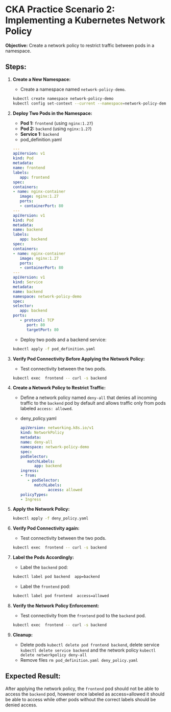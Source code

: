 # CKA Practice Scenario 2: Implementing a Kubernetes Network Policy

**Objective:** Create a network policy to restrict traffic between pods in a namespace.

## Steps:

1. **Create a New Namespace:**
   - Create a namespace named `network-policy-demo`.

   ```bash
   kubectl create namespace network-policy-demo
   kubectl config set-context --current --namespace=network-policy-demo
   ```
2. **Deploy Two Pods in the Namespace:**
     - **Pod 1:** `frontend` (using `nginx:1.27`)
     - **Pod 2:** `backend` (using `nginx:1.27`)
     - **Service 1:** `backend`
     - pod_definition.yaml
      ```yaml
      ---
      apiVersion: v1
      kind: Pod
      metadata:
      name: frontend
      labels:
         app: frontend
      spec:
      containers:
      - name: nginx-container
         image: nginx:1.27
         ports:
         - containerPort: 80
      ---
      apiVersion: v1
      kind: Pod
      metadata:
      name: backend
      labels:
         app: backend
      spec:
      containers:
      - name: nginx-container
         image: nginx:1.27
         ports:
         - containerPort: 80
      ---
      apiVersion: v1
      kind: Service
      metadata:
      name: backend
      namespace: network-policy-demo
      spec:
      selector:
         app: backend
      ports:
         - protocol: TCP
            port: 80
            targetPort: 80
      ```

   - Deploy two pods and a backend service: 
   ```bash 
   kubectl apply -f pod_definition.yaml 
   ```

3. **Verify Pod Connectivity Before Applying the Network Policy:**
   - Test connectivity between the two pods.
   ```bash
   kubectl exec  frontend -- curl -s backend
   ```
4. **Create a Network Policy to Restrict Traffic:**
   - Define a network policy named `deny-all` that denies all incoming traffic to the `backend` pod by default and allows traffic only from pods labeled `access: allowed`.

   - deny_policy.yaml
      ```yaml
      apiVersion: networking.k8s.io/v1
      kind: NetworkPolicy
      metadata:
      name: deny-all
      namespace: network-policy-demo
      spec:
      podSelector:
         matchLabels:
            app: backend
      ingress:
      - from:
         - podSelector:
            matchLabels:
                  access: allowed
      policyTypes:
      - Ingress
      ```

5. **Apply the Network Policy:**
   ```bash
   kubectl apply -f deny_policy.yaml
   ```

6. **Verify Pod Connectivity again:**
   - Test connectivity between the two pods.
   ```bash
   kubectl exec  frontend -- curl -s backend
   ```

6. **Label the Pods Accordingly:**
   - Label the `backend` pod:
   ```bash
   kubectl label pod backend  app=backend
   ```
   - Label the `frontend` pod:
   ```bash
   kubectl label pod frontend  access=allowed
   ```

7. **Verify the Network Policy Enforcement:**
   - Test connectivity from the `frontend` pod to the `backend` pod.
   ```bash
   kubectl exec  frontend -- curl -s backend
   ```
8. **Cleanup:**
   - Delete pods `kubectl delete pod frontend backend`, delete service `kubectl delete service backend` and the network policy `kubectl delete networkpolicy deny-all` 
   - Remove files `rm pod_definition.yaml deny_policy.yaml`


## Expected Result:
After applying the network policy, the `frontend` pod should not be able to access the `backend` pod, however once labeled as access=allowed it should be able to access while other pods without the correct labels should be denied access.
